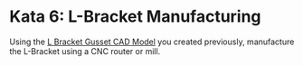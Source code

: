 # Kata 6: L-Bracket Manufacturing

Using the [L Bracket Gusset CAD Model](Kata_1_L_Bracket_Gusset_CAD.md) you created previously, manufacture the L-Bracket using a CNC router or mill.
